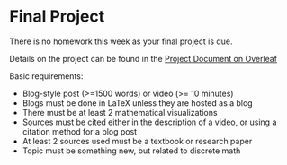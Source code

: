 <!--meta exposure: repeat -->
<!--meta assessmentFormat: project -->
<!--meta submissionVia: GradeScope -->
<!--meta instructionType: openEnded -->
<!--meta submissionFormatFlexibility: yes -->
<!--meta submissionTopicFlexibility: yes -->
<!--meta rubricAvailable: yes -->
<!--meta rubricShared: yes -->
<!--meta groupWork: no -->
<!--meta automatedGrading: 0 -->
<!--meta studentInstructionsLink: course-discrete-mathematics/src/lessons/module-10/module10project.md -->
<!--meta topics:  -->

# Final Project

There is no homework this week as your final project is due.

Details on the project can be found in the [Project Document on Overleaf](https://www.overleaf.com/read/vmhhhddvvtxy#96435d)

Basic requirements:
- Blog-style post (>=1500 words) or video (>= 10 minutes)
- Blogs must be done in LaTeX unless they are hosted as a blog
- There must be at least 2 mathematical visualizations
- Sources must be cited either in the description of a video, or using a citation method for a blog post
- At least 2 sources used must be a textbook or research paper
- Topic must be something new, but related to discrete math
